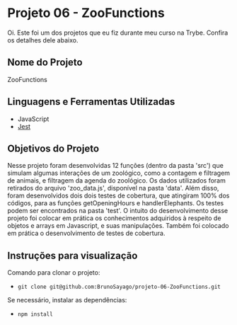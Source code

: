 # Projeto 06 - ZooFunctions

Oi. Este foi um dos projetos que eu fiz durante meu curso na Trybe. Confira os detalhes dele abaixo.




## Nome do Projeto
ZooFunctions
## Linguagens e Ferramentas Utilizadas

 - JavaScript
 - [Jest](https://jestjs.io/pt-BR/)


## Objetivos do Projeto
Nesse projeto foram desenvolvidas 12 funções (dentro da pasta 'src') que simulam algumas interações de um zoológico, como a contagem e filtragem de animais, e filtragem da agenda do zoológico. Os dados utilizados foram retirados do arquivo 'zoo_data.js', disponível na pasta 'data'. Além disso, foram desenvolvidos dois dois testes de cobertura, que atingiram 100% dos códigos, para as funções getOpeningHours e handlerElephants. Os testes podem ser encontrados na pasta 'test'. O intuito do desenvolvimento desse projeto foi colocar em prática os conhecimentos adquiridos à respeito de objetos e arrays em Javascript, e suas manipulações. Também foi colocado em prática o desenvolvimento de testes de cobertura.

## Instruções para visualização
Comando para clonar o projeto:
 - `git clone git@github.com:BrunoSayago/projeto-06-ZooFunctions.git`
 
Se necessário, instalar as dependências:
 - `npm install`
  
